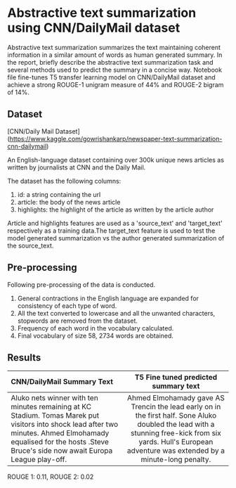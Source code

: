 # Abstractive text summarization using CNN/DailyMail dataset

Abstractive text summarization summarizes the text maintaining coherent information in a similar amount of words as human generated summary. In the report, briefly describe the abstractive text summarization task and several methods used to predict the summary in a concise way. Notebook file fine-tunes T5 transfer learning model on CNN/DailyMail dataset and achieve a strong ROUGE-1 unigram measure of 44% and ROUGE-2 bigram of 14%.


## Dataset

[CNN/Daily Mail Dataset] (https://www.kaggle.com/gowrishankarp/newspaper-text-summarization-cnn-dailymail)

An English-language dataset containing over 300k unique news articles as written by journalists at CNN and the Daily Mail. 

The dataset has the following columns: 
1. id: a string containing the url
2. article: the body of the news article 
3. highlights: the highlight of the article as written by the article author 

Article and highlights features are used as a 'source_text' and 'target_text' respectively as a training data.The target_text feature is used to test the model generated summarization vs the author generated summarization of the source_text.

## Pre-processing

Following pre-processing of the data is conducted. 
1. General contractions in the English language are expanded for consistency of each type of word. 
2. All the text converted to lowercase and all the unwanted characters, stopwords are removed from the dataset. 
3. Frequency of each word in the vocabulary calculated. 
4. Final vocabulary of size 58, 2734 words are obtained.

## Results

| CNN/DailyMail Summary Text | T5 Fine tuned predicted summary text |
| :------------ |:---------------:| 
| Aluko nets winner with ten minutes remaining at KC Stadium. Tomas Marek put visitors into shock lead after two minutes. Ahmed Elmohamady equalised for the hosts .Steve Bruce's side now await Europa League play-off. | Ahmed Elmohamady gave AS Trencin the lead early on in the first half. Sone Aluko doubled the lead with a stunning free-kick from six yards. Hull's European adventure was extended by a minute-long penalty.|

ROUGE 1: 0.11, ROUGE 2: 0.02


